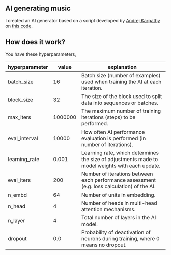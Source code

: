 ## AI generating music

I created an AI generator based on a script developed by [Andrej Karpathy](https://github.com/karpathy) on [this code](https://colab.research.google.com/drive/1JMLa53HDuA-i7ZBmqV7ZnA3c_fvtXnx-?usp=sharing).

## How does it work?

You have these hyperparameters,

| hyperparameter | value | explanation
| --- | --- | --- |
| batch_size | 16 | Batch size (number of examples) used when training the AI at each iteration.
| block_size | 32 | The size of the block used to split data into sequences or batches. | 
| max_iters | 1000000 | The maximum number of training iterations (steps) to be performed. | 
| eval_interval | 10000 | How often AI performance evaluation is performed (in number of iterations). | 
| learning_rate | 0.001 | Learning rate, which determines the size of adjustments made to model weights with each update. | 
| eval_iters | 200 | Number of iterations between each performance assessment (e.g. loss calculation) of the AI. | 
| n_embd | 64 | Number of units in embedding. | 
| n_head | 4 | Number of heads in multi-head attention mechanisms. | 
| n_layer | 4 | Total number of layers in the AI model. | 
| dropout | 0.0 | Probability of deactivation of neurons during training, where 0 means no dropout. | 

